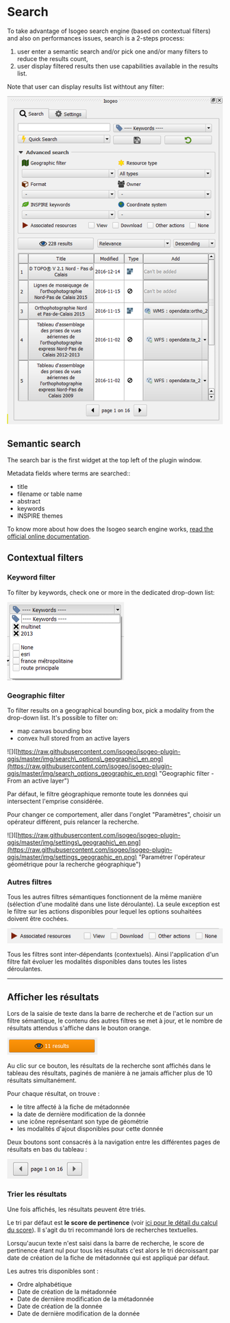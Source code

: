 # Search

To take advantage of Isogeo search engine (based on contextual filters) and also on performances issues, search is a 2-steps process:

1. user enter a semantic search and/or pick one and/or many filters to reduce the results count,
2. user display filtered results then use capabilities available in the results list.

Note that user can display results list withtout any filter:

![](https://raw.githubusercontent.com/isogeo/isogeo-plugin-qgis/master/img/ui_tabs_main_search_empty_en.png "Search form without any filter")

## Semantic search

The search bar is the first widget at the top left of the plugin window.

Metadata fields where terms are searched:: 
- title
- filename or table name
- abstract
- keywords
- INSPIRE themes

To know more about how does the Isogeo search engine works, [read the official online documentation](http://help.isogeo.com/en/features/inventory/search.html).

## Contextual filters

### Keyword filter

To filter by keywords, check one or more in the dedicated drop-down list:

![](https://raw.githubusercontent.com/isogeo/isogeo-plugin-qgis/master/img/search_options_keywords_en.png "Keyword dropdown filter")

### Geographic filter

To filter results on a geographical bounding box, pick a modality from the drop-down list.
It's possible to filter on:

- map canvas bounding box
- convex hull stored from an active layers

!\[\]\([https://raw.githubusercontent.com/isogeo/isogeo-plugin-qgis/master/img/search\_options\_geographic\_en.png](https://raw.githubusercontent.com/isogeo/isogeo-plugin-qgis/master/img/search_options_geographic_en.png) "Geographic filter - From an active layer"\)

Par défaut, le filtre géographique remonte toute les données qui intersectent l'emprise considérée.

Pour changer ce comportement, aller dans l'onglet "Paramètres", choisir un opérateur différent, puis relancer la recherche.

!\[\]\([https://raw.githubusercontent.com/isogeo/isogeo-plugin-qgis/master/img/settings\_geographic\_en.png](https://raw.githubusercontent.com/isogeo/isogeo-plugin-qgis/master/img/settings_geographic_en.png) "Paramétrer l'opérateur géométrique pour la recherche géographique"\)

### Autres filtres

Tous les autres filtres sémantiques fonctionnent de la même manière \(sélection d'une modalité dans une liste déroulante\). La seule exception est le filtre sur les actions disponibles pour lequel les options souhaitées doivent être cochées.

![](https://raw.githubusercontent.com/isogeo/isogeo-plugin-qgis/master/img/search_options_actions_en.png "Filtre sur les actions associées")

Tous les filtres sont inter-dépendants \(contextuels\). Ainsi l'application d'un filtre fait évoluer les modalités disponibles dans toutes les listes déroulantes.

---

## Afficher les résultats

Lors de la saisie de texte dans la barre de recherche et de l'action sur un filtre sémantique, le contenu des autres filtres se met à jour, et le nombre de résultats attendus s'affiche dans le bouton orange.

![](https://raw.githubusercontent.com/isogeo/isogeo-plugin-qgis/master/img/search_results_show_en.png "Nombre de résultats sur le bouton pour les afficher")

Au clic sur ce bouton, les résultats de la recherche sont affichés dans le tableau des résultats, paginés de manière à ne jamais afficher plus de 10 résultats simultanément.

Pour chaque résultat, on trouve :

* le titre affecté à la fiche de métadonnée
* la date de dernière modification de la donnée
* une icône représentant son type de géométrie
* les modalités d'ajout disponibles pour cette donnée

Deux boutons sont consacrés à la navigation entre les différentes pages de résultats en bas du tableau :

![](https://raw.githubusercontent.com/isogeo/isogeo-plugin-qgis/master/img/search_results_pagination_en.png "Pagination des résultats")

### Trier les résultats

Une fois affichés, les résultats peuvent être triés.

Le tri par défaut est **le score de pertinence** \(voir [ici pour le détail du calcul du score](http://help.isogeo.com/fr/features/inventory/search.html#pertinence-)\). Il s'agit du tri recommandé lors de recherches textuelles.

Lorsqu'aucun texte n'est saisi dans la barre de recherche, le score de pertinence étant nul pour tous les résultats c'est alors le tri décroissant par date de création de la fiche de métadonnée qui est appliqué par défaut.

Les autres tris disponibles sont :

* Ordre alphabétique
* Date de création de la métadonnée
* Date de dernière modification de la métadonnée
* Date de création de la donnée
* Date de dernière modification de la donnée



